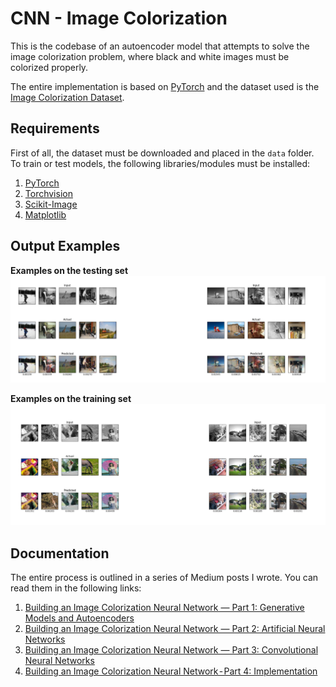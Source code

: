 # CNN - Image Colorization

This is the codebase of an autoencoder model that attempts to solve the image colorization problem, where black and white images must be colorized properly.

The entire implementation is based on [PyTorch](https://github.com/pytorch/pytorch) and the dataset used is the [Image Colorization Dataset](https://www.kaggle.com/datasets/aayush9753/image-colorization-dataset).

## Requirements
First of all, the dataset must be downloaded and placed in the `data` folder. To train or test models, the following libraries/modules must be installed:
1) [PyTorch](https://github.com/pytorch/pytorch)
2) [Torchvision](https://github.com/pytorch/vision)
3) [Scikit-Image](https://github.com/scikit-image/scikit-image)
4) [Matplotlib](https://github.com/matplotlib/matplotlib)

## Output Examples
**Examples on the testing set**
![Example on testing set](./results/testing_example.png)

**Examples on the training set**
![Example on training set](./results/training_example.png)

## Documentation
The entire process is outlined in a series of Medium posts I wrote. You can read them in the following links:
1) [Building an Image Colorization Neural Network — Part 1: Generative Models and Autoencoders](https://medium.com/mlearning-ai/building-an-image-colorization-neural-network-part-1-generative-models-and-autoencoders-d68f5769d484)
2) [Building an Image Colorization Neural Network — Part 2: Artificial Neural Networks](https://medium.com/mlearning-ai/building-an-image-colorization-neural-network-part-2-artificial-neural-networks-ac591eb180)
3) [Building an Image Colorization Neural Network — Part 3: Convolutional Neural Networks](https://medium.com/mlearning-ai/building-an-image-colorization-neural-network-part-3-convolutional-neural-networks-21a45ef42dde)
4) [Building an Image Colorization Neural Network - Part 4: Implementation](https://medium.com/p/7e8bb74616c)
